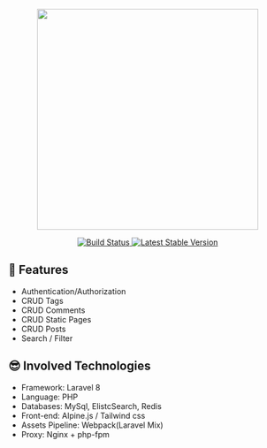 <p align="center">
<a href="https://laravel.com" target="_blank"><img src="https://raw.githubusercontent.com/laravel/art/master/logo-lockup/5%20SVG/2%20CMYK/1%20Full%20Color/laravel-logolockup-cmyk-red.svg" width="400"></a></p>

<p align="center">
<a href="https://travis-ci.org/laravel/framework">
    <img src="https://travis-ci.org/laravel/framework.svg" alt="Build Status">
</a>
<a href="https://packagist.org/packages/laravel/framework">
    <img src="https://img.shields.io/packagist/v/laravel/framework" alt="Latest Stable Version">
</a>
</p>

## 💎 Features

- Authentication/Authorization
- CRUD Tags
- CRUD Comments
- CRUD Static Pages
- CRUD Posts
- Search / Filter


## 😎 Involved Technologies

- Framework: Laravel 8
- Language: PHP
- Databases: MySql, ElistcSearch, Redis
- Front-end: Alpine.js / Tailwind css
- Assets Pipeline: Webpack(Laravel Mix)
- Proxy: Nginx + php-fpm

